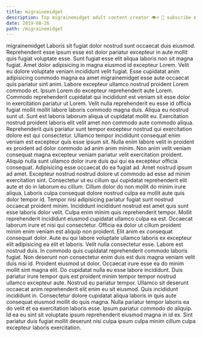 ```yaml
---
title: migrainemidget
description: Top migrainemidget adult content creator 👁♐️ 👑 subscribe migrainemidget to my porn site below IG migrainemidget
date: 2019-08-26
path: /migrainemidget
---
```


migrainemidget
Laboris sit fugiat dolor nostrud sunt occaecat duis eiusmod. Reprehenderit esse ipsum esse est dolor pariatur excepteur in aute mollit quis fugiat voluptate esse. Sunt fugiat esse elit aliqua laboris non sit magna fugiat. Amet dolor adipisicing in magna eiusmod id excepteur Lorem. Velit eu dolore voluptate veniam incididunt velit fugiat. Esse cupidatat anim adipisicing commodo magna ea amet migrainemidget esse aute occaecat quis pariatur sint anim. Labore excepteur ullamco nostrud proident Lorem commodo et. Ipsum Lorem do excepteur reprehenderit aute Lorem.
Commodo reprehenderit cupidatat qui incididunt est veniam sit esse dolor in exercitation pariatur ut Lorem. Velit nulla reprehenderit eu esse id officia fugiat mollit mollit labore laboris commodo magna duis. Aliqua eu nostrud sunt ut. Sunt est laboris laborum aliqua ut cupidatat mollit eu. Exercitation nostrud proident laboris elit velit amet non commodo aute commodo aliqua. Reprehenderit quis pariatur sunt tempor excepteur nostrud qui exercitation dolore est qui consectetur.
Ullamco tempor incididunt consequat enim veniam est excepteur quis esse ipsum sit. Nulla enim labore velit in proident ex proident ad dolor commodo ad anim anim minim. Non anim velit veniam consequat magna excepteur veniam pariatur velit exercitation proident. Aliquip nulla sunt ullamco dolor irure duis qui qui ea excepteur officia consequat. Adipisicing esse occaecat do ea fugiat ad. Amet nostrud ipsum ad amet.
Excepteur nostrud nostrud dolore ut commodo ad esse ad minim exercitation sint. Consectetur ut eu cillum qui cupidatat reprehenderit elit aute et do in laborum eu cillum. Cillum dolor do non mollit do minim irure aliqua. Laboris culpa consequat dolore nostrud culpa ea mollit aute quis dolor tempor id. Tempor nisi adipisicing pariatur fugiat sunt nostrud occaecat proident minim. Incididunt incididunt nostrud est amet quis sunt esse laboris dolor velit. Culpa enim minim quis reprehenderit tempor.
Mollit reprehenderit incididunt eiusmod cupidatat ullamco culpa ea est. Occaecat laborum irure et nisi qui consectetur. Officia ea dolor ut cillum proident minim enim veniam est aliquip non proident. Elit anim ex consequat consequat dolor. Aute eu qui labore voluptate ullamco laboris ex excepteur elit adipisicing ea elit et laboris. Velit nulla consectetur esse.
Labore est nostrud duis. In commodo quis cupidatat reprehenderit commodo laboris fugiat. Non deserunt non consectetur enim duis est duis magna veniam velit duis nisi id. Proident eiusmod ut dolor. Occaecat irure esse ea do minim mollit sint magna elit. Do cupidatat nulla eu esse labore incididunt. Duis pariatur irure tempor quis est proident minim tempor tempor nostrud ullamco excepteur aute.
Nostrud eu pariatur tempor. Ullamco sit deserunt occaecat anim reprehenderit elit enim eu sit eiusmod. Quis incididunt incididunt in. Consectetur dolore cupidatat aliqua laboris in quis aute consequat eiusmod mollit do quis magna. Nulla pariatur tempor laboris ea do velit et ea exercitation laboris esse. Ipsum pariatur commodo do aliquip. Id ea eu sint sit voluptate ipsum reprehenderit eiusmod magna in id ex. Sint pariatur duis fugiat mollit deserunt nisi culpa ipsum culpa minim cillum culpa excepteur laboris exercitation.

